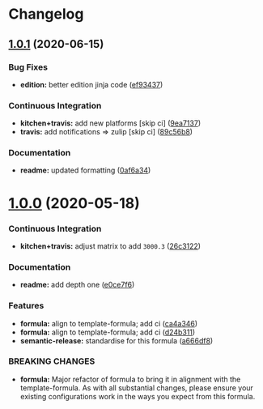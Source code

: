 # Changelog

## [1.0.1](https://github.com/saltstack-formulas/jetbrains-rider-formula/compare/v1.0.0...v1.0.1) (2020-06-15)


### Bug Fixes

* **edition:** better edition jinja code ([ef93437](https://github.com/saltstack-formulas/jetbrains-rider-formula/commit/ef934370c91bd4ba7bd48f7a458f50ba524062a9))


### Continuous Integration

* **kitchen+travis:** add new platforms [skip ci] ([9ea7137](https://github.com/saltstack-formulas/jetbrains-rider-formula/commit/9ea7137aa076b6739cc0c672ad95d2f18b977e88))
* **travis:** add notifications => zulip [skip ci] ([89c56b8](https://github.com/saltstack-formulas/jetbrains-rider-formula/commit/89c56b855fba5836a93af941cf1418fc128cd55f))


### Documentation

* **readme:** updated formatting ([0af6a34](https://github.com/saltstack-formulas/jetbrains-rider-formula/commit/0af6a346afc9cbad6d21f35f92a58c9d83c2bce4))

# [1.0.0](https://github.com/saltstack-formulas/jetbrains-rider-formula/compare/v0.2.0...v1.0.0) (2020-05-18)


### Continuous Integration

* **kitchen+travis:** adjust matrix to add `3000.3` ([26c3122](https://github.com/saltstack-formulas/jetbrains-rider-formula/commit/26c3122ed7176c72ea3a9efa7b1d81c69215ba41))


### Documentation

* **readme:** add depth one ([e0ce7f6](https://github.com/saltstack-formulas/jetbrains-rider-formula/commit/e0ce7f6b3572f93d85ab53c4b79303c3b74f6ac5))


### Features

* **formula:** align to template-formula; add ci ([ca4a346](https://github.com/saltstack-formulas/jetbrains-rider-formula/commit/ca4a346364c6583cb5bb1ea958073bdfff44a125))
* **formula:** align to template-formula; add ci ([d24b311](https://github.com/saltstack-formulas/jetbrains-rider-formula/commit/d24b3111f76543a76412eefa828212bc019c73b0))
* **semantic-release:** standardise for this formula ([a666df8](https://github.com/saltstack-formulas/jetbrains-rider-formula/commit/a666df821e1e6a7d4fc78c16641ce6a7d7f2ea37))


### BREAKING CHANGES

* **formula:** Major refactor of formula to bring it in alignment with the
template-formula. As with all substantial changes, please ensure your
existing configurations work in the ways you expect from this formula.
